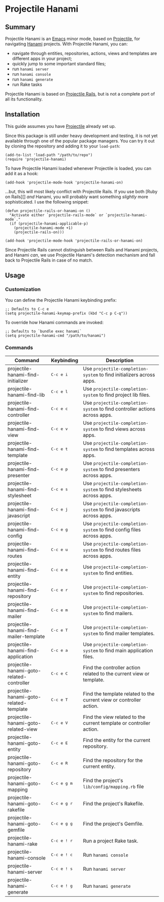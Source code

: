 # Projectile Hanami

## Summary

Projectile Hanami is an [Emacs][] minor mode, based on [Projectile][], for navigating [Hanami][] projects. With Projectile Hanami, you can:

* navigate through entities, repositories, actions, views and templates are different apps in your project;
* quickly jump to some important standard files;
* run `hanami server`
* run `hanami console`
* run `hanami generate`
* run Rake tasks

Projectile Hanami is based on [Projectile Rails][], but is not a complete port of all its functionality.

## Installation

This guide assumes you have [Projectile][] already set up.

Since this package is still under heavy development and testing, it is not yet available through one of the popular package managers. You can try it out by cloning the repository and adding it to your `load-path`:

```elisp
(add-to-list 'load-path "/path/to/repo")
(require 'projectile-hanami)
```

To have Projectile Hanami loaded whenever Projectile is loaded, you can add it as a hook:

```elisp
(add-hook 'projectile-mode-hook 'projectile-hanami-on)
```

...but, this will most likely conflict with Projectile Rails. If you use both [Ruby on Rails][] _and_ Hanami, you will probably want something _slightly_ more sophisticated. I use the following snippet:

```elisp
(defun projectile-rails-or-hanami-on ()
  "Activate either `projectile-rails-mode` or `projectile-hanami-mode`."
  (if (projectile-hanami-applicable-p)
    (projectile-hanami-mode +1)
    (projectile-rails-on)))

(add-hook 'projectile-mode-hook 'projectile-rails-or-hanami-on)
```

Since Projectile Rails cannot distinguish between Rails and Hanami projects, and Hanami _can_, we use Projectile Hanami's detection mechanism and fall back to Projectile Rails in case of no match.

## Usage

### Customization

You can define the Projectile Hanami keybinding prefix:

```elisp
;; Defaults to C-c e
(setq projectile-hanami-keymap-prefix (kbd "C-c p C-q"))
```

To override how Hanami commands are invoked:

```elisp
;; Defaults to `bundle exec hanami`
(setq projectile-hanami-cmd "/path/to/hanami")
```

### Commands

Command                                   | Keybinding           | Description
------------------------------------------|----------------------|---------------------------------------------------------------------------
projectile-hanami-find-initializer        | <kbd>C-c e i</kbd>   | Use `projectile-completion-system` to find initializers across apps.
projectile-hanami-find-lib                | <kbd>C-c e l</kbd>   | Use `projectile-completion-system` to find project lib files.
projectile-hanami-find-controller         | <kbd>C-c e c</kbd>   | Use `projectile-completion-system` to find controller actions across apps.
projectile-hanami-find-view               | <kbd>C-c e v</kbd>   | Use `projectile-completion-system` to find views across apps.
projectile-hanami-find-template           | <kbd>C-c e t</kbd>   | Use `projectile-completion-system` to find templates across apps.
projectile-hanami-find-presenter          | <kbd>C-c e p</kbd>   | Use `projectile-completion-system` to find presenters across apps.
projectile-hanami-find-stylesheet         | <kbd>C-c e s</kbd>   | Use `projectile-completion-system` to find stylesheets across apps.
projectile-hanami-find-javascript         | <kbd>C-c e j</kbd>   | Use `projectile-completion-system` to find javascripts across apps.
projectile-hanami-find-config             | <kbd>C-c e g</kbd>   | Use `projectile-completion-system` to find config files across apps.
projectile-hanami-find-routes             | <kbd>C-c e u</kbd>   | Use `projectile-completion-system` to find routes files across apps.
projectile-hanami-find-entity             | <kbd>C-c e e</kbd>   | Use `projectile-completion-system` to find entities.
projectile-hanami-find-repository         | <kbd>C-c e r</kbd>   | Use `projectile-completion-system` to find repositories.
projectile-hanami-find-mailer             | <kbd>C-c e m</kbd>   | Use `projectile-completion-system` to find mailers.
projectile-hanami-find-mailer-template    | <kbd>C-c e T</kbd>   | Use `projectile-completion-system` to find mailer templates.
projectile-hanami-find-application        | <kbd>C-c e a</kbd>   | Use `projectile-completion-system` to find main application files.
projectile-hanami-goto-related-controller | <kbd>C-c e C</kbd>   | Find the controller action related to the current view or template.
projectile-hanami-goto-related-template   | <kbd>C-c e T</kbd>   | Find the template related to the current view or controller action.
projectile-hanami-goto-related-view       | <kbd>C-c e V</kbd>   | Find the view related to the current template or controller action.
projectile-hanami-goto-entity             | <kbd>C-c e E</kbd>   | Find the entity for the current repository.
projectile-hanami-goto-repository         | <kbd>C-c e R</kbd>   | Find the repository for the current entity.
projectile-hanami-goto-mapping            | <kbd>C-c e g m</kbd> | Find the project's `lib/config/mapping.rb` file
projectile-hanami-goto-rakefile           | <kbd>C-c e g r</kbd> | Find the project's Rakefile.
projectile-hanami-goto-gemfile            | <kbd>C-c e g g</kbd> | Find the project's Gemfile.
projectile-hanami-rake                    | <kbd>C-c e ! r</kbd> | Run a project Rake task.
projectile-hanami-console                 | <kbd>C-c e ! c</kbd> | Run `hanami console`
projectile-hanami-server                  | <kbd>C-c e ! s</kbd> | Run `hanami server`
projectile-hanami-generate                | <kbd>C-c e ! g</kbd> | Run `hanami generate`

[Emacs]: http://www.gnu.org/software/emacs/emacs.html
[Projectile]: https://github.com/bbatsov/projectile
[Hanami]: https://hanamirb.org
[Projectile Rails]: https://github.com/asok/projectile-rails
